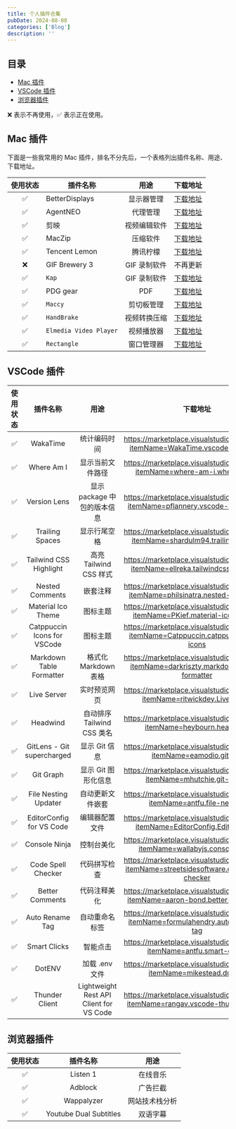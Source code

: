 ```yaml
---
title: 个人插件合集
pubDate: 2024-08-08
categories: ['Blog']
description: ''
---
```


## 目录

- [Mac 插件](#mac-plugin)
- [VSCode 插件](#vscode-plugin)
- [浏览器插件](#browser-plugin)

❌ 表示不再使用，✅ 表示正在使用。

## Mac 插件

下面是一些我常用的 Mac 插件，排名不分先后，一个表格列出插件名称、用途、下载地址。

| 使用状态 | 插件名称               |     用途     |                        下载地址                        |
|:--------:|------------------------|:------------:|:------------------------------------------------------:|
|    ✅     | BetterDisplays         |  显示器管理  | [下载地址](https://github.com/waydabber/BetterDisplay) |
|    ✅     | AgentNEO               |   代理管理   |            [下载地址](https://neoproxy.me/)            |
|    ✅     | 剪映                   | 视频编辑软件 |        [下载地址](https://www.jianying.com/web)        |
|    ✅     | MacZip                 |   压缩软件   |         [下载地址](https://ezip.awehunt.com/)          |
|    ✅     | Tencent Lemon          |   腾讯柠檬   |           [下载地址](https://lemon.qq.com/)            |
|    ❌     | GIF Brewery 3          | GIF 录制软件 |                        不再更新                        |
|    ✅     | `Kap`                  | GIF 录制软件 |             [下载地址](https://getkap.co/)              |
|    ✅     | PDG gear               |     PDF      |          [下载地址](https://www.pdfgear.com/)          |
|    ✅     | `Maccy`                |  剪切板管理  |             [下载地址](https://maccy.app/)             |
|    ✅     | `HandBrake`            | 视频转换压缩 |           [下载地址](https://handbrake.fr/)            |
|    ✅     | `Elmedia Video Player` |  视频播放器  |          [下载地址](https://mac.eltima.com/)           |
|    ✅     | `Rectangle`            | 窗口管理器  |          [下载地址](https://rectangleapp.com/)          |


## VSCode 插件


| 使用状态 |          插件名称           |                  用途                   |                                         下载地址                                          |
|:--------:|:---------------------------:|:---------------------------------------:|:-----------------------------------------------------------------------------------------:|
|    ✅     |          WakaTime           |              统计编码时间               |       https://marketplace.visualstudio.com/items?itemName=WakaTime.vscode-wakatime        |
|    ✅     |         Where Am I          |            显示当前文件路径             |         https://marketplace.visualstudio.com/items?itemName=where-am-i.where-am-i         |
|    ✅     |        Version Lens         |       显示 package 中包的版本信息       |     https://marketplace.visualstudio.com/items?itemName=pflannery.vscode-versionlens      |
|    ✅     |       Trailing Spaces       |              显示行尾空格               |      https://marketplace.visualstudio.com/items?itemName=shardulm94.trailing-spaces       |
|    ✅     |   Tailwind CSS Highlight    |         高亮 Tailwind CSS 样式          |     https://marketplace.visualstudio.com/items?itemName=ellreka.tailwindcss-highlight     |
|    ✅     |       Nested Comments       |                嵌套注释                 |      https://marketplace.visualstudio.com/items?itemName=philsinatra.nested-comments      |
|    ✅     |     Material Ico Theme      |                图标主题                 |       https://marketplace.visualstudio.com/items?itemName=PKief.material-icon-theme       |
|    ✅     | Catppuccin Icons for VSCode |                图标主题                 |    https://marketplace.visualstudio.com/items?itemName=Catppuccin.catppuccin-vsc-icons    |
|    ✅     |  Markdown Table Formatter   |          格式化 Markdown 表格           |  https://marketplace.visualstudio.com/items?itemName=darkriszty.markdown-table-formatter  |
|    ✅     |         Live Server         |              实时预览网页               |         https://marketplace.visualstudio.com/items?itemName=ritwickdey.LiveServer         |
|    ✅     |          Headwind           |       自动排序 Tailwind CSS 类名        |           https://marketplace.visualstudio.com/items?itemName=heybourn.headwind           |
|    ✅     | GitLens - Git supercharged  |              显示 Git 信息              |            https://marketplace.visualstudio.com/items?itemName=eamodio.gitlens            |
|    ✅     |          Git Graph          |           显示 Git 图形化信息           |          https://marketplace.visualstudio.com/items?itemName=mhutchie.git-graph           |
|    ✅     |    File Nesting Updater     |            自动更新文件嵌套             |          https://marketplace.visualstudio.com/items?itemName=antfu.file-nesting           |
|    ✅     |  EditorConfig for VS Code   |             编辑器配置文件              |       https://marketplace.visualstudio.com/items?itemName=EditorConfig.EditorConfig       |
|    ✅     |        Console Ninja        |               控制台美化                |        https://marketplace.visualstudio.com/items?itemName=wallabyjs.console-ninja        |
|    ✅     |     Code Spell Checker      |              代码拼写检查               | https://marketplace.visualstudio.com/items?itemName=streetsidesoftware.code-spell-checker |
|    ✅     |       Better Comments       |              代码注释美化               |      https://marketplace.visualstudio.com/items?itemName=aaron-bond.better-comments       |
|    ✅     |       Auto Rename Tag       |             自动重命名标签              |     https://marketplace.visualstudio.com/items?itemName=formulahendry.auto-rename-tag     |
|    ✅     |        Smart Clicks         |                智能点击                 |          https://marketplace.visualstudio.com/items?itemName=antfu.smart-clicks           |
|    ✅     |           DotENV            |             加载 .env 文件              |           https://marketplace.visualstudio.com/items?itemName=mikestead.dotenv            |
|    ✅     |       Thunder Client        | Lightweight Rest API Client for VS Code |     https://marketplace.visualstudio.com/items?itemName=rangav.vscode-thunder-client      |


## 浏览器插件

| 使用状态 | 插件名称 |   用途   |
|:--------:|:--------:|:------:|
|    ✅     | Listen 1 | 在线音乐 |
|    ✅     | Adblock | 广告拦截 |
|    ✅     |  Wappalyzer  | 网站技术栈分析 |
|    ✅     |  Youtube Dual Subtitles | 双语字幕 |
